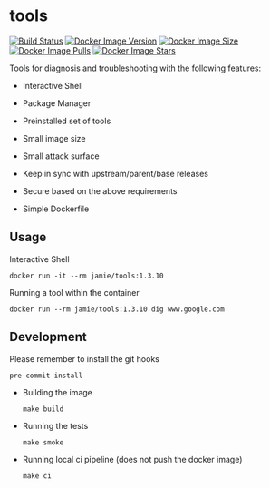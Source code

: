 # tools

[![Build Status](https://github.com/jamiemoore/tools/workflows/ci/badge.svg)](https://github.com/jamiemoore/tools/actions/workflows/ci.yml)
[![Docker Image Version](https://img.shields.io/docker/v/jamie/tools)](https://hub.docker.com/r/jamie/tools)
[![Docker Image Size](https://img.shields.io/docker/image-size/jamie/tools)](https://hub.docker.com/r/jamie/tools)
[![Docker Image Pulls](https://img.shields.io/docker/pulls/jamie/tools)](https://hub.docker.com/r/jamie/tools)
[![Docker Image Stars](https://img.shields.io/docker/stars/jamie/tools)](https://hub.docker.com/r/jamie/tools)

Tools for diagnosis and troubleshooting with the following features:

- Interactive Shell

- Package Manager

- Preinstalled set of tools

- Small image size

- Small attack surface

- Keep in sync with upstream/parent/base releases

- Secure based on the above requirements

- Simple Dockerfile



## Usage

Interactive Shell

```
docker run -it --rm jamie/tools:1.3.10
```

Running a tool within the container

```
docker run --rm jamie/tools:1.3.10 dig www.google.com
```

## Development

Please remember to install the git hooks

```
pre-commit install
```



- Building the image

  ```
  make build
  ```

- Running the tests

  ```
  make smoke
  ```

- Running local ci pipeline (does not push the docker image)

  ```
  make ci
  ```
